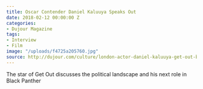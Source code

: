 ```yaml
---
title: Oscar Contender Daniel Kaluuya Speaks Out
date: 2018-02-12 00:00:00 Z
categories:
- Dujour Magazine
tags:
- Interview
- Film
image: "/uploads/f4725a205760.jpg"
source: http://dujour.com/culture/london-actor-daniel-kaluuya-get-out-black-panther-interview/
---
```


The star of Get Out discusses the political landscape and his next role in Black Panther